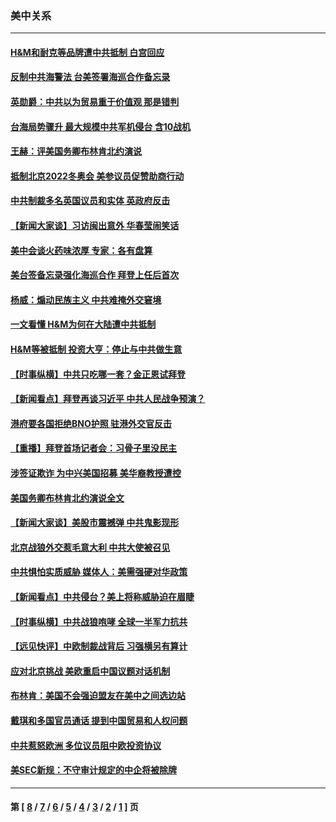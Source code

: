 ### 美中关系
---
#### [H&M和耐克等品牌遭中共抵制 白宫回应](../../pages/nf1412576/n12838527.md) 
#### [反制中共海警法 台美签署海巡合作备忘录](../../pages/nf1412576/n12837667.md) 
#### [英勋爵：中共以为贸易重于价值观 那是错判](../../pages/nf1412576/n12838181.md) 
#### [台海局势骤升 最大规模中共军机侵台 含10战机](../../pages/nf1412576/n12838132.md) 
#### [王赫：评美国务卿布林肯北约演说](../../pages/nf1412576/n12837753.md) 
#### [抵制北京2022冬奥会 美参议员促赞助商行动](../../pages/nf1412576/n12836599.md) 
#### [中共制裁多名英国议员和实体 英政府反击](../../pages/nf1412576/n12837577.md) 
#### [【新闻大家谈】习访闽出意外 华春莹闹笑话](../../pages/nf1412576/n12836598.md) 
#### [美中会谈火药味浓厚 专家：各有盘算](../../pages/nf1412576/n12836715.md) 
#### [美台签备忘录强化海巡合作 拜登上任后首次](../../pages/nf1412576/n12836646.md) 
#### [杨威：煽动民族主义 中共难掩外交窘境](../../pages/nf1412576/n12836072.md) 
#### [一文看懂 H&M为何在大陆遭中共抵制](../../pages/nf1412576/n12836644.md) 
#### [H&M等被抵制 投资大亨：停止与中共做生意](../../pages/nf1412576/n12836201.md) 
#### [【时事纵横】中共只吃哪一套？金正恩试拜登](../../pages/nf1412576/n12836328.md) 
#### [【新闻看点】拜登再谈习近平 中共人民战争预演？](../../pages/nf1412576/n12836306.md) 
#### [港府要各国拒绝BNO护照 驻港外交官反击](../../pages/nf1412576/n12836374.md) 
#### [【重播】拜登首场记者会：习骨子里没民主](../../pages/nf1412576/n12834482.md) 
#### [涉签证欺诈 为中兴美国招募 美华裔教授遭控](../../pages/nf1412576/n12835704.md) 
#### [美国务卿布林肯北约演说全文](../../pages/nf1412576/n12835238.md) 
#### [【新闻大家谈】美股市震撼弹 中共鬼影现形](../../pages/nf1412576/n12835234.md) 
#### [北京战狼外交惹毛意大利 中共大使被召见](../../pages/nf1412576/n12834102.md) 
#### [中共惧怕实质威胁 媒体人：美需强硬对华政策](../../pages/nf1412576/n12833505.md) 
#### [【新闻看点】中共侵台？美上将称威胁迫在眉睫](../../pages/nf1412576/n12833908.md) 
#### [【时事纵横】中共战狼咆哮 全球一半军力抗共](../../pages/nf1412576/n12833889.md) 
#### [【远见快评】中欧制裁战背后 习强横另有算计](../../pages/nf1412576/n12833867.md) 
#### [应对北京挑战 美欧重启中国议题对话机制](../../pages/nf1412576/n12833822.md) 
#### [布林肯：美国不会强迫盟友在美中之间选边站](../../pages/nf1412576/n12833562.md) 
#### [戴琪和多国官员通话 提到中国贸易和人权问题](../../pages/nf1412576/n12833498.md) 
#### [中共惹怒欧洲 多位议员阻中欧投资协议](../../pages/nf1412576/n12833410.md) 
#### [美SEC新规：不守审计规定的中企将被除牌](../../pages/nf1412576/n12833379.md) 

---
#### 第 [ [8](./8.md) / [7](./7.md) / [6](./6.md) / [5](./5.md) / [4](./4.md) / [3](./3.md) / [2](./2.md) / [1](./1.md) ] 页
